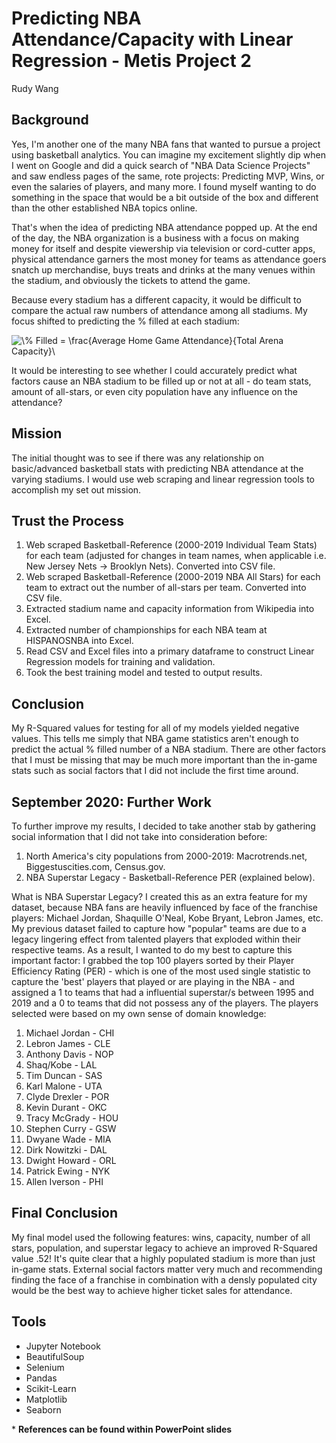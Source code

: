 # Predicting NBA Attendance/Capacity with Linear Regression - Metis Project 2
Rudy Wang

## Background

Yes, I'm another one of the many NBA fans that wanted to pursue a project using basketball analytics. You can imagine my excitement slightly dip when I went on Google and did a quick search of "NBA Data Science Projects" and saw endless pages of the same, rote projects: Predicting MVP, Wins, or even the salaries of players, and many more. I found myself wanting to do something in the space that would be a bit outside of the box and different than the other established NBA topics online.

That's when the idea of predicting NBA attendance popped up. At the end of the day, the NBA organization is a business with a focus on making money for itself and despite viewership via television or cord-cutter apps, physical attendance garners the most money for teams as attendance goers snatch up merchandise, buys treats and drinks at the many venues within the stadium, and obviously the tickets to attend the game. 

Because every stadium has a different capacity, it would be difficult to compare the actual raw numbers of attendance among all stadiums. My focus shifted to predicting the % filled at each stadium:

<img src="https://latex.codecogs.com/gif.latex?\%&space;Filled&space;=&space;\frac{Average&space;Home&space;Game&space;Attendance}{Total&space;Arena&space;Capacity}\" title="\% Filled = \frac{Average Home Game Attendance}{Total Arena Capacity}\" />

It would be interesting to see whether I could accurately predict what factors cause an NBA stadium to be filled up or not at all - do team stats, amount of all-stars, or even city population have any influence on the attendance?

## Mission

The initial thought was to see if there was any relationship on basic/advanced basketball stats with predicting NBA attendance at the varying stadiums. I would use web scraping and linear regression tools to accomplish my set out mission.

## Trust the Process

1. Web scraped Basketball-Reference (2000-2019 Individual Team Stats) for each team (adjusted for changes in team names, when applicable i.e. New Jersey Nets -> Brooklyn Nets). Converted into CSV file.
2. Web scraped Basketball-Reference (2000-2019 NBA All Stars) for each team to extract out the number of all-stars per team. Converted into CSV file.
3. Extracted stadium name and capacity information from Wikipedia into Excel.
4. Extracted number of championships for each NBA team at HISPANOSNBA into Excel. 
5. Read CSV and Excel files into a primary dataframe to construct Linear Regression models for training and validation.
6. Took the best training model and tested to output results.

## Conclusion

My R-Squared values for testing for all of my models yielded negative values. This tells me simply that NBA game statistics aren't enough to predict the actual % filled number of a NBA stadium. There are other factors that I must be missing that may be much more important than the in-game stats such as social factors that I did not include the first time around. 

## September 2020: Further Work

To further improve my results, I decided to take another stab by gathering social information that I did not take into consideration before:

1. North America's city populations from 2000-2019: Macrotrends.net, Biggestuscities.com, Census.gov.
2. NBA Superstar Legacy - Basketball-Reference PER (explained below).

What is NBA Superstar Legacy? I created this as an extra feature for my dataset, because NBA fans are heavily influenced by face of the franchise players: Michael Jordan, Shaquille O'Neal, Kobe Bryant, Lebron James, etc. My previous dataset failed to capture how "popular" teams are due to a legacy lingering effect from talented players that exploded within their respective teams. As a result, I wanted to do my best to capture this important factor: I grabbed the top 100 players sorted by their Player Efficiency Rating (PER) - which is one of the most used single statistic to capture the 'best' players that played or are playing in the NBA - and assigned a 1 to teams that had a influential superstar/s between 1995 and 2019 and a 0 to teams that did not possess any of the players. The players selected were based on my own sense of domain knowledge:

1. Michael Jordan - CHI
2. Lebron James - CLE
3. Anthony Davis - NOP
4. Shaq/Kobe - LAL
5. Tim Duncan - SAS
6. Karl Malone - UTA
7. Clyde Drexler - POR
8. Kevin Durant - OKC
9. Tracy McGrady - HOU
10. Stephen Curry - GSW
11. Dwyane Wade - MIA
12. Dirk Nowitzki - DAL
13. Dwight Howard - ORL
14. Patrick Ewing - NYK
15. Allen Iverson - PHI

## Final Conclusion

My final model used the following features: wins, capacity, number of all stars, population, and superstar legacy to achieve an improved R-Squared value .52! It's quite clear that a highly populated stadium is more than just in-game stats. External social factors matter very much and recommending finding the face of a franchise in combination with a densly populated city would be the best way to achieve higher ticket sales for attendance.

## Tools

- Jupyter Notebook
- BeautifulSoup
- Selenium
- Pandas
- Scikit-Learn
- Matplotlib
- Seaborn

\* **References can be found within PowerPoint slides**







